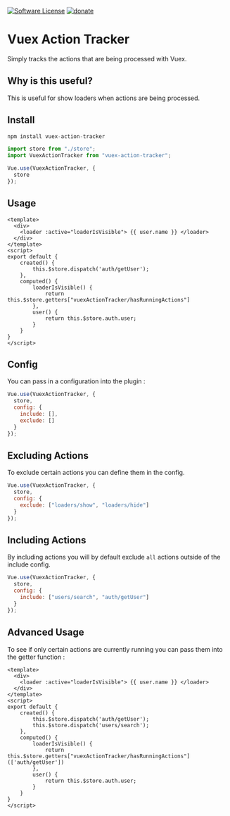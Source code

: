 [![Software License](https://img.shields.io/badge/license-MIT-brightgreen.svg?style=flat-square)](https://github.com/lukepolo/vuex-progress/blob/master/LICENSE)
[![donate](https://img.shields.io/badge/$-donate-ff5f5f.svg?style=flat-square)](https://www.paypal.me/lukepolo)

# Vuex Action Tracker

Simply tracks the actions that are being processed with Vuex.

## Why is this useful?

This is useful for show loaders when actions are being processed.

## Install

```js
npm install vuex-action-tracker
```

```js
import store from "./store";
import VuexActionTracker from "vuex-action-tracker";

Vue.use(VuexActionTracker, {
  store
});
```

## Usage

```vue
<template>
  <div>
    <loader :active="loaderIsVisible"> {{ user.name }} </loader>
  </div>
</template>
<script>
export default {
    created() {
        this.$store.dispatch('auth/getUser');
    },
    computed() {
        loaderIsVisible() {
            return this.$store.getters["vuexActionTracker/hasRunningActions"]
        },
        user() {
            return this.$store.auth.user;
        }
    }
}
</script>
```

## Config

You can pass in a configuration into the plugin :

```js
Vue.use(VuexActionTracker, {
  store,
  config: {
    include: [],
    exclude: []
  }
});
```

## Excluding Actions

To exclude certain actions you can define them in the config.

```js
Vue.use(VuexActionTracker, {
  store,
  config: {
    exclude: ["loaders/show", "loaders/hide"]
  }
});
```

## Including Actions

By including actions you will by default exclude `all` actions outside of the include config.

```js
Vue.use(VuexActionTracker, {
  store,
  config: {
    include: ["users/search", "auth/getUser"]
  }
});
```

## Advanced Usage

To see if only certain actions are currently running you can pass them into the getter function :

```vue
<template>
  <div>
    <loader :active="loaderIsVisible"> {{ user.name }} </loader>
  </div>
</template>
<script>
export default {
    created() {
        this.$store.dispatch('auth/getUser');
        this.$store.dispatch('users/search');
    },
    computed() {
        loaderIsVisible() {
            return this.$store.getters["vuexActionTracker/hasRunningActions"](['auth/getUser'])
        },
        user() {
            return this.$store.auth.user;
        }
    }
}
</script>
```
